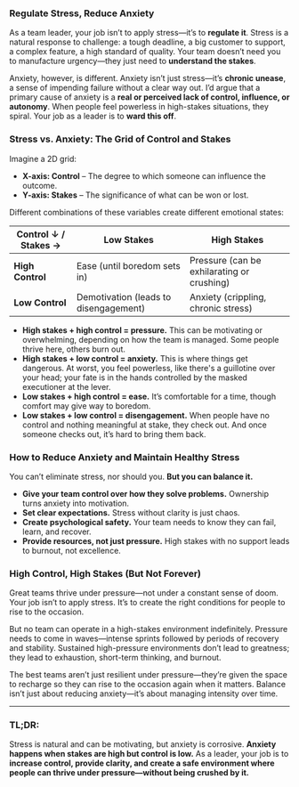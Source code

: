 ### **Regulate Stress, Reduce Anxiety**

As a team leader, your job isn’t to apply stress—it’s to **regulate it**. Stress is a natural response to challenge: a tough deadline, a big customer to support, a complex feature, a high standard of quality. Your team doesn’t need you to manufacture urgency—they just need to **understand the stakes**.

Anxiety, however, is different. Anxiety isn’t just stress—it’s **chronic unease**, a sense of impending failure without a clear way out. I’d argue that a primary cause of anxiety is a **real or perceived lack of control, influence, or autonomy**. When people feel powerless in high-stakes situations, they spiral. Your job as a leader is to **ward this off**.

### **Stress vs. Anxiety: The Grid of Control and Stakes**

Imagine a 2D grid:

* **X-axis: Control** – The degree to which someone can influence the outcome.  
* **Y-axis: Stakes** – The significance of what can be won or lost.

Different combinations of these variables create different emotional states:

| Control ↓ / Stakes → | Low Stakes | High Stakes |
| ----- | ----- | ----- |
| **High Control** | Ease (until boredom sets in) | Pressure (can be exhilarating or crushing) |
| **Low Control** | Demotivation (leads to disengagement) | Anxiety (crippling, chronic stress) |

* **High stakes \+ high control \= pressure.** This can be motivating or overwhelming, depending on how the team is managed. Some people thrive here, others burn out.  
* **High stakes \+ low control \= anxiety.** This is where things get dangerous. At worst, you feel powerless, like there's a guillotine over your head; your fate is in the hands controlled by the masked executioner at the lever.  
* **Low stakes \+ high control \= ease.** It’s comfortable for a time, though comfort may give way to boredom.  
* **Low stakes \+ low control \= disengagement.** When people have no control and nothing meaningful at stake, they check out. And once someone checks out, it’s hard to bring them back.

### **How to Reduce Anxiety and Maintain Healthy Stress**

You can’t eliminate stress, nor should you. **But you can balance it.**

* **Give your team control over how they solve problems.** Ownership turns anxiety into motivation.  
* **Set clear expectations.** Stress without clarity is just chaos.  
* **Create psychological safety.** Your team needs to know they can fail, learn, and recover.  
* **Provide resources, not just pressure.** High stakes with no support leads to burnout, not excellence.

### **High Control, High Stakes (But Not Forever)**

Great teams thrive under pressure—not under a constant sense of doom. Your job isn’t to apply stress. It’s to create the right conditions for people to rise to the occasion.

But no team can operate in a high-stakes environment indefinitely. Pressure needs to come in waves—intense sprints followed by periods of recovery and stability. Sustained high-pressure environments don’t lead to greatness; they lead to exhaustion, short-term thinking, and burnout.

The best teams aren’t just resilient under pressure—they’re given the space to recharge so they can rise to the occasion again when it matters. Balance isn’t just about reducing anxiety—it’s about managing intensity over time.

---

### **TL;DR:**

Stress is natural and can be motivating, but anxiety is corrosive. **Anxiety happens when stakes are high but control is low.** As a leader, your job is to **increase control, provide clarity, and create a safe environment where people can thrive under pressure—without being crushed by it.**
